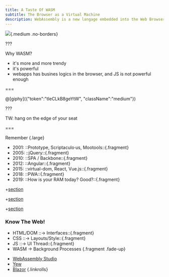 ```yaml
---
title: A Taste Of WASM
subtitle: The Browser as a Virtual Machine
description: WebAssembly is a new langage embedded into the Web Browser, close to the venerable assembly, able to improve and fasterize computational tasks. Power the Web at lightning speed! 
---
```


<!--{ data-background-color="#eee" }-->

![](../img/web-assembly-logo.svg){.medium .no-borders}

???

Why WASM?

- it's more and more trendy
- it's powerful
- webapps has busines logics in the browser, and JS is not powerful enough

===

@[giphy]({"token":"tIeCLkB8geYtW", "className":"medium"})

???

TW: hang on the edge of your seat

===

Remember {.large}

- 2001: ::Prototype, Scriptaculo·us, Mootools::{.fragment}
- 2005: ::jQuery::{.fragment}
- 2010: ::SPA / Backbone::{.fragment}
- 2012: ::Angular::{.fragment}
- 2015: ::virtual-dom, React, Vue.js::{.fragment}
- 2018: ::PWA::{.fragment}
- 2019: ::How is your RAM today? Good?::{.fragment}

+[section](en/what-is.md)

+[section](en/basics.md)

+[section](en/prod.md)

<!--{ .large }-->
### Know The Web!
- HTML/DOM ::→ Interfaces::{.fragment}
- CSS ::→ Layouts/Style::{.fragment}
- JS ::→ UI Thread::{.fragment}
- WASM → Background Processes {.fragment .fade-up}

<!-- -->
- [WebAssembly Studio](https://webassembly.studio/)
- [Yew](https://github.com/DenisKolodin/yew)
- [Blazor](https://blazor.net/)
{.linkrolls}
